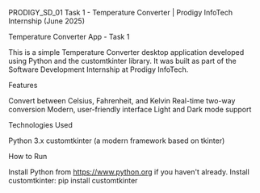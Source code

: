 PRODIGY_SD_01
Task 1 - Temperature Converter | Prodigy InfoTech Internship (June 2025)

Temperature Converter App - Task 1

This is a simple Temperature Converter desktop application developed using Python and the customtkinter library. It was built as part of the Software Development Internship at Prodigy InfoTech.

Features

Convert between Celsius, Fahrenheit, and Kelvin
Real-time two-way conversion
Modern, user-friendly interface
Light and Dark mode support

Technologies Used

Python 3.x
customtkinter (a modern framework based on tkinter)

How to Run

Install Python from https://www.python.org if you haven't already.
Install customtkinter: pip install customtkinter
